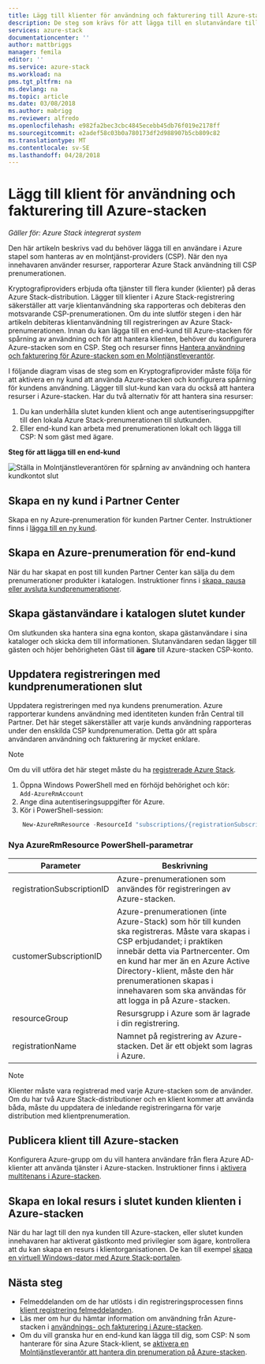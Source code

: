 ```yaml
---
title: Lägg till klienter för användning och fakturering till Azure-stacken | Microsoft Docs
description: De steg som krävs för att lägga till en slutanvändare till Azure-stacken som hanteras av en Molntjänstleverantör.
services: azure-stack
documentationcenter: ''
author: mattbriggs
manager: femila
editor: ''
ms.service: azure-stack
ms.workload: na
pms.tgt_pltfrm: na
ms.devlang: na
ms.topic: article
ms.date: 03/08/2018
ms.author: mabrigg
ms.reviewer: alfredo
ms.openlocfilehash: e982fa2bec3cbc4845ecebb45db76f019e2178ff
ms.sourcegitcommit: e2adef58c03b0a780173df2d988907b5cb809c82
ms.translationtype: MT
ms.contentlocale: sv-SE
ms.lasthandoff: 04/28/2018
---
```

# <a name="add-tenant-for-usage-and-billing-to-azure-stack"></a>Lägg till klient för användning och fakturering till Azure-stacken

*Gäller för: Azure Stack integrerat system*

Den här artikeln beskrivs vad du behöver lägga till en användare i Azure stapel som hanteras av en molntjänst-providers (CSP). När den nya innehavaren använder resurser, rapporterar Azure Stack användning till CSP prenumerationen.

Kryptografiproviders erbjuda ofta tjänster till flera kunder (klienter) på deras Azure Stack-distribution. Lägger till klienter i Azure Stack-registrering säkerställer att varje klientanvändning ska rapporteras och debiteras den motsvarande CSP-prenumerationen. Om du inte slutför stegen i den här artikeln debiteras klientanvändning till registreringen av Azure Stack-prenumerationen. Innan du kan lägga till en end-kund till Azure-stacken för spårning av användning och för att hantera klienten, behöver du konfigurera Azure-stacken som en CSP. Steg och resurser finns [Hantera användning och fakturering för Azure-stacken som en Molntjänstleverantör](azure-stack-add-manage-billing-as-a-csp.md).

I följande diagram visas de steg som en Kryptografiprovider måste följa för att aktivera en ny kund att använda Azure-stacken och konfigurera spårning för kundens användning. Lägger till slut-kund kan vara du också att hantera resurser i Azure-stacken. Har du två alternativ för att hantera sina resurser:

1. Du kan underhålla slutet kunden klient och ange autentiseringsuppgifter till den lokala Azure Stack-prenumerationen till slutkunden.  
2. Eller end-kund kan arbeta med prenumerationen lokalt och lägga till CSP: N som gäst med ägare.  

**Steg för att lägga till en end-kund**

![Ställa in Molntjänstleverantören för spårning av användning och hantera kundkontot slut](media\azure-stack-csp-enable-billing-usage-tracking\process-csp-enable-billing.png)

## <a name="create-a-new-customer-in-partner-center"></a>Skapa en ny kund i Partner Center

Skapa en ny Azure-prenumeration för kunden Partner Center. Instruktioner finns i [lägga till en ny kund](https://msdn.microsoft.com/partner-center/add-a-new-customer).


##  <a name="create-an-azure-subscription-for-the-end-customer"></a>Skapa en Azure-prenumeration för end-kund

När du har skapat en post till kunden Partner Center kan sälja du dem prenumerationer produkter i katalogen. Instruktioner finns i [skapa, pausa eller avsluta kundprenumerationer](https://msdn.microsoft.com/partner-center/create-a-new-subscription).

## <a name="create-a-guest-user-in-the-end-customer-directory"></a>Skapa gästanvändare i katalogen slutet kunder

Om slutkunden ska hantera sina egna konton, skapa gästanvändare i sina kataloger och skicka dem till informationen. Slutanvändaren sedan lägger till gästen och höjer behörigheten Gäst till **ägare** till Azure-stacken CSP-konto.
 
## <a name="update-the-registration-with-the-end-customer-subscription"></a>Uppdatera registreringen med kundprenumerationen slut

Uppdatera registreringen med nya kundens prenumeration. Azure rapporterar kundens användning med identiteten kunden från Central till Partner. Det här steget säkerställer att varje kunds användning rapporteras under den enskilda CSP kundprenumeration. Detta gör att spåra användaren användning och fakturering är mycket enklare.

> [!Note]  
> Om du vill utföra det här steget måste du ha [registrerade Azure Stack](azure-stack-register.md).

1. Öppna Windows PowerShell med en förhöjd behörighet och kör:  
    `Add-AzureRmAccount`
2. Ange dina autentiseringsuppgifter för Azure.
3. Kör i PowerShell-session:

```powershell
    New-AzureRmResource -ResourceId "subscriptions/{registrationSubscriptionId}/resourceGroups/{resourceGroup}/providers/Microsoft.AzureStack/registrations/{registrationName}/customerSubscriptions/{customerSubscriptionId}" -ApiVersion 2017-06-01 -Properties
```
### <a name="new-azurermresource-powershell-parameters"></a>Nya AzureRmResource PowerShell-parametrar
| Parameter | Beskrivning |
| --- | --- | 
|registrationSubscriptionID | Azure-prenumerationen som användes för registreringen av Azure-stacken. |
| customerSubscriptionID | Azure-prenumerationen (inte Azure-Stack) som hör till kunden ska registreras. Måste vara skapas i CSP erbjudandet; i praktiken innebär detta via Partnercenter. Om en kund har mer än en Azure Active Directory-klient, måste den här prenumerationen skapas i innehavaren som ska användas för att logga in på Azure-stacken.
| resourceGroup | Resursgrupp i Azure som är lagrade i din registrering. 
| registrationName | Namnet på registrering av Azure-stacken. Det är ett objekt som lagras i Azure. | 


> [!Note]  
> Klienter måste vara registrerad med varje Azure-stacken som de använder. Om du har två Azure Stack-distributioner och en klient kommer att använda båda, måste du uppdatera de inledande registreringarna för varje distribution med klientprenumeration.

## <a name="onboard-tenant-to-azure-stack"></a>Publicera klient till Azure-stacken

Konfigurera Azure-grupp om du vill hantera användare från flera Azure AD-klienter att använda tjänster i Azure-stacken. Instruktioner finns i [aktivera multitenans i Azure-stacken](azure-stack-enable-multitenancy.md).


## <a name="create-a-local-resource-in-the-end-customer-tenant-in-azure-stack"></a>Skapa en lokal resurs i slutet kunden klienten i Azure-stacken

När du har lagt till den nya kunden till Azure-stacken, eller slutet kunden innehavaren har aktiverat gästkonto med privilegier som ägare, kontrollera att du kan skapa en resurs i klientorganisationen. De kan till exempel [skapa en virtuell Windows-dator med Azure Stack-portalen](user\azure-stack-quick-windows-portal.md).

## <a name="next-steps"></a>Nästa steg

 - Felmeddelanden om de har utlösts i din registreringsprocessen finns [klient registrering felmeddelanden](azure-stack-csp-ref-infrastructure.md#usage-and-billing-error-codes).
 - Läs mer om hur du hämtar information om användning från Azure-stacken i [användnings- och fakturering i Azure-stacken](/azure-stack-billing-and-chargeback.md).
 - Om du vill granska hur en end-kund kan lägga till dig, som CSP: N som hanterare för sina Azure Stack-klient, se [aktivera en Molntjänstleverantör att hantera din prenumeration på Azure-stacken](user\azure-stack-csp-enable-billing-usage-tracking.md).
